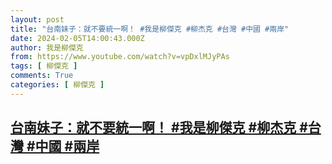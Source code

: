 ```yaml
---
layout: post
title: "台南妹子：就不要統一啊！ #我是柳傑克 #柳杰克 #台灣 #中國 #兩岸"
date: 2024-02-05T14:00:43.000Z
author: 我是柳傑克
from: https://www.youtube.com/watch?v=vpDxlMJyPAs
tags: [ 柳傑克 ]
comments: True
categories: [ 柳傑克 ]
---
```

<!--1707141643000-->
[台南妹子：就不要統一啊！ #我是柳傑克 #柳杰克 #台灣 #中國 #兩岸](https://www.youtube.com/watch?v=vpDxlMJyPAs)
------

<div>

</div>
